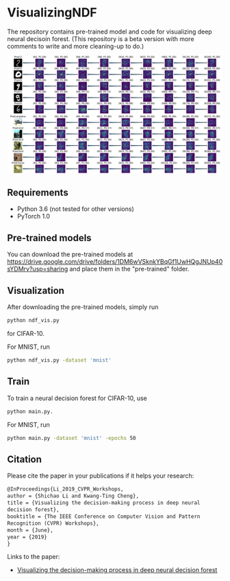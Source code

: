 # VisualizingNDF
The repository contains pre-trained model and code for visualizing deep neural decisoin forest.
(This repository is a beta version with more comments to write and more cleaning-up to do.)

<div align="center">
    <img src="images/mnist_results.png">
</div>
<div align="center">
    <img src="images/cifar10_results.png">
</div>

## Requirements
* Python 3.6 (not tested for other versions)
* PyTorch 1.0 

## Pre-trained models
You can download the pre-trained models at https://drive.google.com/drive/folders/1DM6wVSknkYBqGf1UwHQgJNUp40sYDMrv?usp=sharing and place them in the "pre-trained" folder.

## Visualization
After downloading the pre-trained models,
simply run 
```bash
python ndf_vis.py 
```
for CIFAR-10.

For MNIST, run 
```bash
python ndf_vis.py -dataset 'mnist'
```
## Train
To train a neural decision forest for CIFAR-10, use 
```bash
python main.py.
```
For MNIST, run 
```bash
python main.py -dataset 'mnist' -epochs 50
```
## Citation
Please cite the paper in your publications if it helps your research:

    @InProceedings{Li_2019_CVPR_Workshops,
    author = {Shichao Li and Kwang-Ting Cheng},
    title = {Visualizing the decision-making process in deep neural decision forest},
    booktitle = {The IEEE Conference on Computer Vision and Pattern Recognition (CVPR) Workshops},
    month = {June},
    year = {2019}
    } 
    
Links to the paper:

- [Visualizing the decision-making process in deep neural decision forest](https://arxiv.org/abs/1904.09201)
